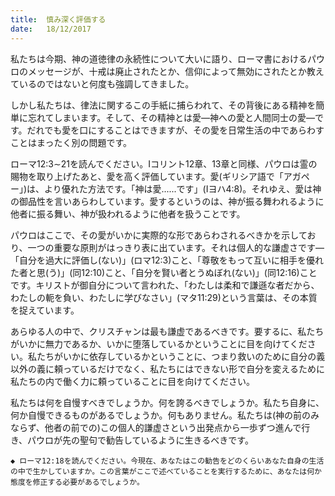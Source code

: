 ```yaml
---
title:  慎み深く評価する
date:   18/12/2017
---
```


私たちは今期、神の道徳律の永続性について大いに語り、ローマ書におけるパウロのメッセージが、十戒は廃止されたとか、信仰によって無効にされたとか教えているのではないと何度も強調してきました。

しかし私たちは、律法に関するこの手紙に捕らわれて、その背後にある精神を簡単に忘れてしまいます。そして、その精神とは愛―神への愛と人間同士の愛―です。だれでも愛を口にすることはできますが、その愛を日常生活の中であらわすことはまったく別の問題です。

ローマ12:3∼21を読んでください。Iコリント12章、13章と同様、パウロは霊の賜物を取り上げたあと、愛を高く評価しています。愛(ギリシア語で「アガペー」)は、より優れた方法です。「神は愛......です」(Iヨハ4:8)。それゆえ、愛は神の御品性を言いあらわしています。愛するというのは、神が振る舞われるように他者に振る舞い、神が扱われるように他者を扱うことです。

パウロはここで、その愛がいかに実際的な形であらわされるべきかを示しており、一つの重要な原則がはっきり表に出ています。それは個人的な謙虚さです―「自分を過大に評価し(ない)」(ロマ12:3)こと、「尊敬をもって互いに相手を優れた者と思(う)」(同12:10)こと、「自分を賢い者とうぬぼれ(ない)」(同12:16)ことです。キリストが御自分について言われた、「わたしは柔和で謙遜な者だから、わたしの軛を負い、わたしに学びなさい」(マタ11:29)という言葉は、その本質を捉えています。

あらゆる人の中で、クリスチャンは最も謙虚であるべきです。要するに、私たちがいかに無力であるか、いかに堕落しているかということに目を向けてください。私たちがいかに依存しているかということに、つまり救いのために自分の義以外の義に頼っているだけでなく、私たちにはできない形で自分を変えるために私たちの内で働く力に頼っていることに目を向けてください。

私たちは何を自慢すべきでしょうか。何を誇るべきでしょうか。私たち自身に、何か自慢できるものがあるでしょうか。何もありません。私たちは(神の前のみならず、他者の前での)この個人的謙虚さという出発点から一歩ずつ進んで行き、パウロが先の聖句で勧告しているように生きるべきです。

`◆ ローマ12:18を読んでください。今現在、あなたはこの勧告をどのくらいあなた自身の生活の中で生かしていますか。この言葉がここで述べていることを実行するために、あなたは何か態度を修正する必要があるでしょうか。`
